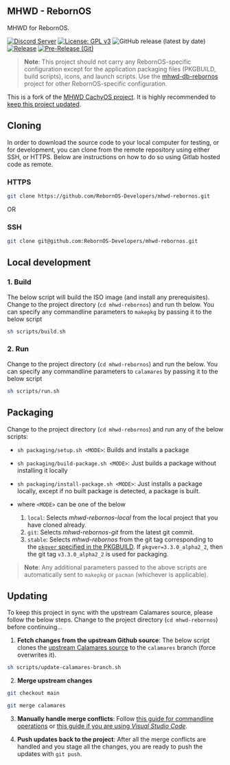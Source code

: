 ## MHWD - RebornOS

MHWD for RebornOS.

[![Discord Server](https://dcbadge.vercel.app/api/server/cU5s6MPpQH?style=flat)](https://discord.gg/cU5s6MPpQH)
[![License: GPL v3](https://img.shields.io/badge/License-GPLv3-blue.svg)](https://www.gnu.org/licenses/gpl-3.0)
![GitHub release (latest by date)](https://img.shields.io/github/v/release/rebornos-developers/mhwd-rebornos)
[![Release](https://github.com/RebornOS-Developers/mhwd-rebornos/actions/workflows/release.yml/badge.svg)](https://github.com/RebornOS-Developers/mhwd-rebornos/actions/workflows/release.yml)
[![Pre-Release (Git)](https://github.com/RebornOS-Developers/mhwd-rebornos/actions/workflows/pre_release.yml/badge.svg)](https://github.com/RebornOS-Developers/mhwd-rebornos/actions/workflows/pre_release.yml)

> **Note**: This project should not carry any RebornOS-specific configuration except for the application packaging files (PKGBUILD, build scripts), icons, and launch scripts. Use the [mhwd-db-rebornos](https://github.com/RebornOS-Developers/mhwd-db-rebornos) project for other RebornOS-specific configuration.

This is a fork of the [MHWD CachyOS project](https://github.com/CachyOS/mhwd-cachyos). It is highly recommended to [keep this project updated](https://github.com/RebornOS-Developers/mhwd-rebornos#updating).

## Cloning

In order to download the source code to your local computer for testing, or for development, you can clone from the remote repository using either SSH, or HTTPS. Below are instructions on how to do so using Gitlab hosted code as remote.

### HTTPS

```bash
git clone https://github.com/RebornOS-Developers/mhwd-rebornos.git 
```

OR

### SSH

```bash
git clone git@github.com:RebornOS-Developers/mhwd-rebornos.git
```

## Local development

### 1. Build

The below script will build the ISO image (and install any prerequisites). Change to the project directory (`cd mhwd-rebornos`) and run th below. You can specify any commandline parameters to `makepkg` by passing it to the below script

```bash
sh scripts/build.sh
```

### 2. Run
Change to the project directory (`cd mhwd-rebornos`) and run the below. You can specify any commandline parameters to `calamares` by passing it to the below script

```bash
sh scripts/run.sh
```

## Packaging

Change to the project directory (`cd mhwd-rebornos`) and run any of the below scripts:
- `sh packaging/setup.sh <MODE>`: Builds and installs a package
- `sh packaging/build-package.sh <MODE>`: Just builds a package without installing it locally
- `sh packaging/install-package.sh <MODE>`: Just installs a package locally, except if no built package is detected, a package is built.

- where `<MODE>` can be one of the below
     1. `local`: Selects *mhwd-rebornos-local* from the local project that you have cloned already.
     2. `git`: Selects *mhwd-rebornos-git* from the latest git commit.
     3. `stable`: Selects *mhwd-rebornos* from the git tag corresponding to the [`pkgver` specified in the PKGBUILD](https://github.com/RebornOS-Developers/mhwd-rebornos/blob/main/packaging/mhwd-rebornos/PKGBUILD#L4). If `pkgver=3.3.0_alpha2_2`, then the git tag `v3.3.0_alpha2_2` is used for packaging. 
     
> **Note**: Any additional parameters passed to the above scripts are automatically sent to `makepkg` or `pacman` (whichever is applicable).

## Updating

To keep this project in sync with the upstream Calamares source, please follow the below steps. Change to the project directory (`cd mhwd-rebornos`) before continuing...

1. **Fetch changes from the upstream Github source**: The below script clones the [upstream Calamares source](https://github.com/calamares/calamares) to the `calamares` branch (force overwrites it).
```sh
sh scripts/update-calamares-branch.sh
```

2. **Merge upstream changes**
```sh
git checkout main

git merge calamares
```

3. **Manually handle merge conflicts**: Follow [this guide for commandline operations](https://www.atlassian.com/git/tutorials/using-branches/merge-conflicts) or [this guide if you are using *Visual Studio Code*](https://code.visualstudio.com/docs/sourcecontrol/overview#_merge-conflicts).

4. **Push updates back to the project**: After all the merge conflicts are handled and you stage all the changes, you are ready to push the updates with `git push`.